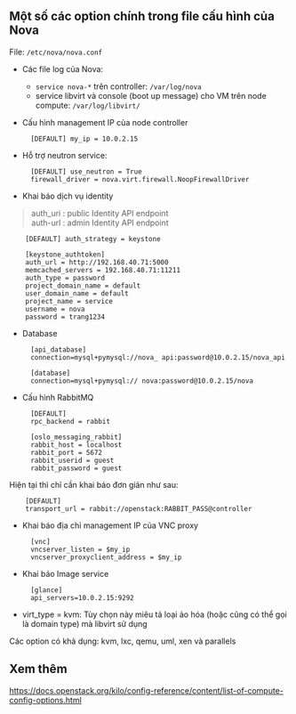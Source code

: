 ## Một số các option chính trong file cấu hình của Nova

File: `/etc/nova/nova.conf`

* Các file log của Nova:

	* `service nova-*` trên controller: `/var/log/nova`
	* service libvirt và console (boot up message) cho VM trên node compute: `/var/log/libvirt/`

* Cấu hình management IP của node controller

		[DEFAULT] my_ip = 10.0.2.15

* Hỗ trợ neutron service:

		[DEFAULT] use_neutron = True 
		firewall_driver = nova.virt.firewall.NoopFirewallDriver

* Khai báo dịch vụ identity

> auth_uri : public Identity API endpoint <br>
> auth-url : admin Identity API endpoint

		[DEFAULT] auth_strategy = keystone
		
		[keystone_authtoken]
		auth_url = http://192.168.40.71:5000
		memcached_servers = 192.168.40.71:11211
		auth_type = password
		project_domain_name = default
		user_domain_name = default
		project_name = service
		username = nova
		password = trang1234



* Database

		[api_database] 
		connection=mysql+pymysql://nova_ api:password@10.0.2.15/nova_api 

		[database] 
		connection=mysql+pymysql:// nova:password@10.0.2.15/nova


* Cấu hình RabbitMQ

		[DEFAULT] 
		rpc_backend = rabbit 

		[oslo_messaging_rabbit] 
		rabbit_host = localhost 
		rabbit_port = 5672 
		rabbit_userid = guest 
		rabbit_password = guest

Hiện tại thì chỉ cần khai báo đơn giản như sau:

		[DEFAULT]
		transport_url = rabbit://openstack:RABBIT_PASS@controller

* Khai báo địa chỉ management IP của VNC proxy

		[vnc] 
		vncserver_listen = $my_ip 
		vncserver_proxyclient_address = $my_ip

* Khai báo Image service

		[glance] 
		api_servers=10.0.2.15:9292

		
* virt_type = kvm: Tùy chọn này miêu tả loại ảo hóa (hoặc cũng có thể gọi là domain type)  mà libvirt sử dụng

Các option có khả dụng: kvm, lxc, qemu, uml, xen và parallels


## Xem thêm

https://docs.openstack.org/kilo/config-reference/content/list-of-compute-config-options.html